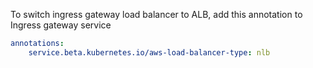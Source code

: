 To switch ingress gateway load balancer to ALB, add this annotation to Ingress gateway service

``` yaml
annotations:
    service.beta.kubernetes.io/aws-load-balancer-type: nlb
```